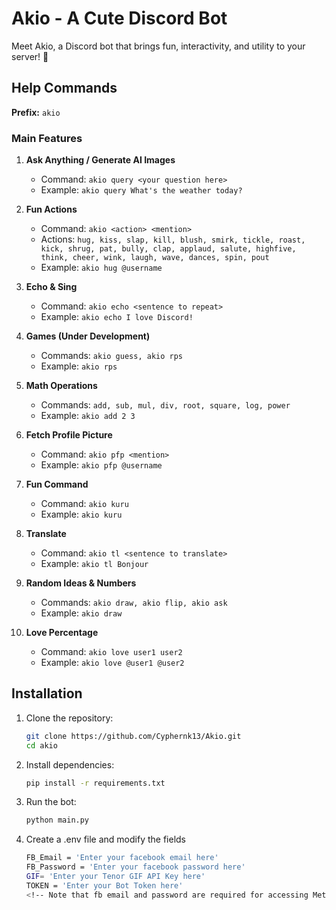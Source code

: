 # Akio - A Cute Discord Bot

Meet Akio, a Discord bot that brings fun, interactivity, and utility to your server! 🎉

## Help Commands

**Prefix:** `akio`

### Main Features

1. **Ask Anything / Generate AI Images**
   - Command: `akio query <your question here>`
   - Example: `akio query What's the weather today?`

2. **Fun Actions**
   - Command: `akio <action> <mention>`
   - Actions: `hug, kiss, slap, kill, blush, smirk, tickle, roast, kick, shrug, pat, bully, clap, applaud, salute, highfive, think, cheer, wink, laugh, wave, dances, spin, pout`
   - Example: `akio hug @username`

3. **Echo & Sing**
   - Command: `akio echo <sentence to repeat>`
   - Example: `akio echo I love Discord!`

4. **Games (Under Development)**
   - Commands: `akio guess, akio rps`
   - Example: `akio rps`

5. **Math Operations**
   - Commands: `add, sub, mul, div, root, square, log, power`
   - Example: `akio add 2 3`

6. **Fetch Profile Picture**
   - Command: `akio pfp <mention>`
   - Example: `akio pfp @username`

7. **Fun Command**
   - Command: `akio kuru`
   - Example: `akio kuru`

8. **Translate**
   - Command: `akio tl <sentence to translate>`
   - Example: `akio tl Bonjour`

9. **Random Ideas & Numbers**
   - Commands: `akio draw, akio flip, akio ask`
   - Example: `akio draw`

10. **Love Percentage**
    - Command: `akio love user1 user2`
    - Example: `akio love @user1 @user2`

## Installation

1. Clone the repository:
   ```sh
   git clone https://github.com/Cyphernk13/Akio.git
   cd akio
2. Install dependencies:
   ```sh
   pip install -r requirements.txt
3. Run the bot:
   ```sh
   python main.py
4. Create a .env file and modify the fields
   ```sh
   FB_Email = 'Enter your facebook email here'
   FB_Password = 'Enter your facebook password here'
   GIF= 'Enter your Tenor GIF API Key here'
   TOKEN = 'Enter your Bot Token here'
   <!-- Note that fb email and password are required for accessing Meta AI image generation -->
